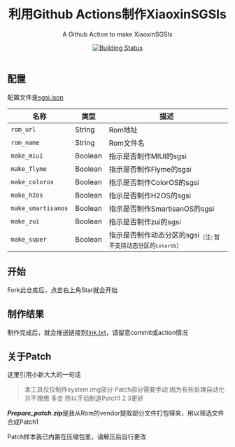 ﻿<h1 align="center"> 利用Github Actions制作XiaoxinSGSIs</h1>

<p align="center">
	A Github Action to make XiaoxinSGSIs
</p>

<div align="center">
	<a href="../../actions">
		<img src="../../workflows/build_XiaoxinSGSIs/badge.svg" title="Building Status" />
	</a>
</div>

<br />

## 配置

配置文件是[sgsi.json](sgsi.json)

| 名称               | 类型    | 描述                                                         |
| ------------------ | ------- | ------------------------------------------------------------ |
| `rom_url`     | String  | Rom地址                                        |
| `rom_name`  | String  | Rom文件名                                        |
| `make_miui` | Boolean  | 指示是否制作MIUI的sgsi                                            |
| `make_flyme`    | Boolean  | 指示是否制作Flyme的sgsi                                        |
| `make_coloros`   | Boolean | 指示是否制作ColorOS的sgsi                                     |
| `make_h2os`           | Boolean  | 指示是否制作H2OS的sgsi                  |
| `make_smartisanos`    | Boolean  | 指示是否制作SmartisanOS的sgsi                                           |
| `make_zui`        | Boolean  | 指示是否制作zui的sgsi                 |
| `make_super`      | Boolean  | 指示是否制作动态分区的sgsi<sub>（注: 暂不支持动态分区的`ColorOS`）</sub>        |

## 开始

Fork此仓库后，点击右上角Star就会开始

## 制作结果
制作完成后，就会推送链接到[link.txt](link.txt)，请留意commit或action情况

## 关于Patch
这里引用小新大大的一句话 
>本工具仅仅制作system.img部分 Patch部分需要手动 因为有些处理自动化并不理想 多变 所以手动制造Patch1 2 3更好

***Prepare_patch.zip***是我从Rom的vendor提取部分文件打包得来，用以筛选文件合成Patch1

Patch样本我已内置在压缩包里，请解压后自行更改
